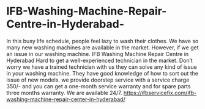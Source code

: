 # IFB-Washing-Machine-Repair-Centre-in-Hyderabad-
  In this busy life schedule, people feel lazy to wash their clothes. We have so many new washing machines are available in the market. However, if we get an issue in our washing machine. IFB Washing Machine Repair Centre in Hyderabad  Hard to get a well-experienced technician in the market. Don’t worry we have a trained technician with us they can solve any kind of issue in your washing machine. They have good knowledge of how to sort out the issue of new models. we provide doorstep service with a service charge 350/- and you can get a one-month service warranty and for spare parts three months warranty. We are available 24/7.  https://ifbservicefix.com/ifb-washing-machine-repair-center-in-hyderabad/

